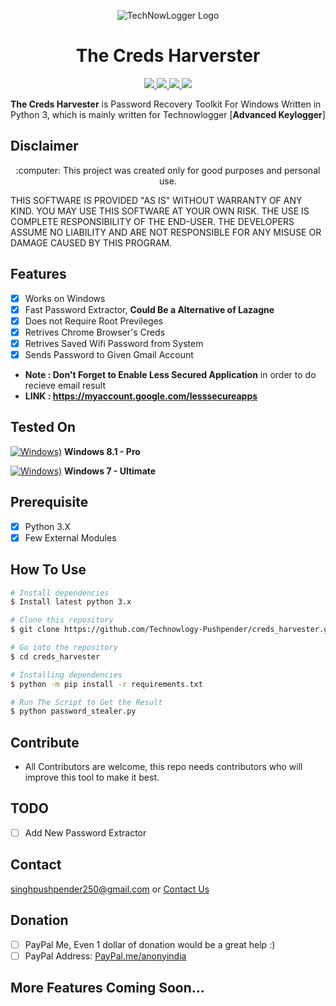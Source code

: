 <p align="center">
  <img src="https://github.com/Technowlogy-Pushpender/creds_harvester/blob/master/img/Creds%20Harverter.png" alt="TechNowLogger Logo" />
</p>

<h1 align="center">The Creds Harverster</h1>
<p align="center">
    <a href="https://python.org">
    <img src="https://img.shields.io/badge/Python-3.7-green.svg">
  </a>
  <a href="https://github.com/Technowlogy-Pushpender/creds_harvester/blob/master/LICENSE">
    <img src="https://img.shields.io/badge/License-BSD%203-lightgrey.svg">
  </a>
  <a href="https://github.com/Technowlogy-Pushpender/creds_harvester/releases">
    <img src="https://img.shields.io/badge/Release-1.0-blue.svg">
  </a>
    <a href="https://github.com/Technowlogy-Pushpender/creds_harvester">
    <img src="https://img.shields.io/badge/Open%20Source-%E2%9D%A4-brightgreen.svg">
  </a>
</p>

           
**The Creds Harvester** is Password Recovery Toolkit For Windows Written in Python 3, which is mainly written for Technowlogger [**Advanced Keylogger**] 

## Disclaimer
<p align="center">
  :computer: This project was created only for good purposes and personal use.
</p>

THIS SOFTWARE IS PROVIDED "AS IS" WITHOUT WARRANTY OF ANY KIND. YOU MAY USE THIS SOFTWARE AT YOUR OWN RISK. THE USE IS COMPLETE RESPONSIBILITY OF THE END-USER. THE DEVELOPERS ASSUME NO LIABILITY AND ARE NOT RESPONSIBLE FOR ANY MISUSE OR DAMAGE CAUSED BY THIS PROGRAM.

## Features
- [x] Works on Windows
- [x] Fast Password Extractor, **Could Be a Alternative of Lazagne**
- [x] Does not Require Root Previleges
- [x] Retrives Chrome Browser's Creds
- [x] Retrives Saved Wifi Password from System
- [x] Sends Password to Given Gmail Account 

* **Note : Don't Forget to Enable Less Secured Application** in order to do recieve email result
* **LINK : https://myaccount.google.com/lesssecureapps**


## Tested On
[![Windows)](https://www.google.com/s2/favicons?domain=https://www.microsoft.com/en-in/windows/)](https://www.microsoft.com/en-in/windows/) **Windows 8.1 - Pro**

[![Windows)](https://www.google.com/s2/favicons?domain=https://www.microsoft.com/en-in/windows/)](https://www.microsoft.com/en-in/windows/) **Windows 7 - Ultimate**

## Prerequisite
- [x] Python 3.X
- [x] Few External Modules

## How To Use 
```bash
# Install dependencies 
$ Install latest python 3.x

# Clone this repository
$ git clone https://github.com/Technowlogy-Pushpender/creds_harvester.git

# Go into the repository
$ cd creds_harvester

# Installing dependencies
$ python -m pip install -r requirements.txt

# Run The Script to Get the Result
$ python password_stealer.py
```


## Contribute

* All Contributors are welcome, this repo needs contributors who will improve this tool to make it best.

## TODO

- [ ] Add New Password Extractor


## Contact

singhpushpender250@gmail.com or <a href="https://technowlogy.tk/contact-us">Contact Us</a>

## Donation

- [ ] PayPal Me, Even 1 dollar of donation would be a great help :)
- [ ] PayPal Address: <a href="https://paypal.me/anonyindia">PayPal.me/anonyindia</a>

## More Features Coming Soon...
